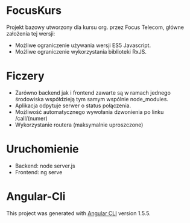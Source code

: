 # FocusKurs
Projekt bazowy utworzony dla kursu org. przez Focus Telecom, główne założenia tej wersji:

* Możliwe ograniczenie używania wersji ES5 Javascript.
* Możliwe ograniczenie wykorzystania biblioteki RxJS.

# Ficzery
* Zarówno backend jak i frontend zawarte są w ramach jednego środowiska współdzieją tym samym wspólnie node_modules.
* Aplikacja odpytuje serwer o status połączenia.
* Możliwość automatycznego wywołania dzwonienia po linku /call/(numer)
* Wykorzystanie routera (maksymalnie uproszczone)

# Uruchomienie
* Backend: node server.js
* Frontend: ng serve

# Angular-Cli
This project was generated with [Angular CLI](https://github.com/angular/angular-cli) version 1.5.5.
